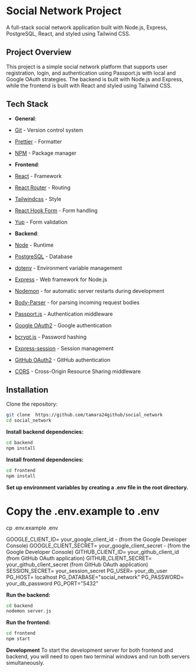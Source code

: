 # Social Network Project

A full-stack social network application built with Node.js, Express, PostgreSQL, React, and styled using Tailwind CSS.

## Project Overview

This project is a simple social network platform that supports user registration, login, and authentication using Passport.js with local and Google OAuth strategies. The backend is built with Node.js and Express, while the frontend is built with React and styled using Tailwind CSS.

## Tech Stack

- **General**:

- [Git](https://git-scm.com/) - Version control system
- [Prettier](https://prettier.io/) - Formatter
- [NPM](https://www.npmjs.com/) - Package manager

- **Frontend**:

- [React](https://react.dev/) - Framework
- [React Router](https://reactrouter.com/en/main) - Routing
- [Tailwindcss](https://tailwindcss.com/) - Style
- [React Hook Form](https://www.npmjs.com/package/react-hook-form) - Form handling
- [Yup](https://www.npmjs.com/package/yup) - Form validation

- **Backend**:

- [Node](https://nodejs.org/en) - Runtime
- [PostgreSQL](https://www.postgresql.org/) - Database
- [dotenv](https://www.npmjs.com/package/dotenv) - Environment variable management
- [Express](https://www.npmjs.com/package/express) - Web framework for Node.js
- [Nodemon](https://www.npmjs.com/package/nodemon) - for automatic server restarts during development
- [Body-Parser](https://www.npmjs.com/package/body-parser) - for parsing incoming request bodies
- [Passport.js](https://www.passportjs.org/) - Authentication middleware
- [Google OAuth2](https://www.npmjs.com/package/passport-google-oauth2) - Google authentication
- [bcrypt.js](https://www.npmjs.com/package/bcryptjs) - Password hashing
- [Express-session](https://www.npmjs.com/package/express-session) - Session management
- [GitHub OAuth2](https://www.npmjs.com/package/passport-github2) - GitHub authentication
- [CORS](https://www.npmjs.com/package/cors) - Cross-Origin Resource Sharing middleware

## Installation

Clone the repository:

```sh
git clone  https://github.com/tamara24github/social_network
cd social_network
```

**Install backend dependencies:**

```sh
cd backend
npm install
```

**Install frontend dependencies:**

```sh
cd frontend
npm install
```

**Set up environment variables by creating a .env file in the root directory.**

# Copy the .env.example to .env

cp .env.example .env

GOOGLE_CLIENT_ID= your_google_client_id - (from the Google Developer Console)
GOOGLE_CLIENT_SECRET= your_google_client_secret - (from the Google Developer Console)
GITHUB_CLIENT_ID= your_github_client_id (from GitHub OAuth application)
GITHUB_CLIENT_SECRET= your_github_client_secret (from GitHub OAuth application)
SESSION_SECRET= your_session_secret
PG_USER= your_db_user
PG_HOST= localhost
PG_DATABASE="social_network"
PG_PASSWORD= your_db_password
PG_PORT="5432"

**Run the backend:**

```sh
cd backend
nodemon server.js
```

**Run the frontend:**

```sh
cd frontend
npm start
```

**Development**
To start the development server for both frontend and backend, you will need to open two terminal windows and run both servers simultaneously.
